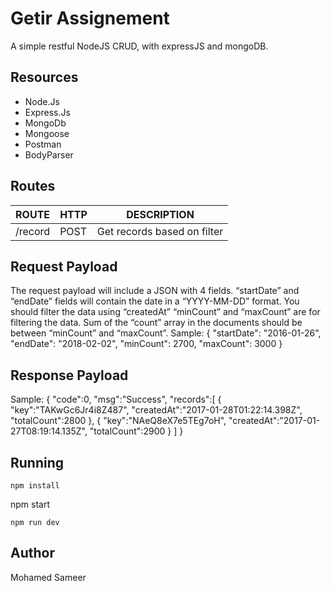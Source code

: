 # Getir Assignement
A simple restful NodeJS CRUD, with expressJS and mongoDB.

## Resources

- Node.Js
- Express.Js
- MongoDb
- Mongoose
- Postman
- BodyParser

## Routes

|          ROUTE            |       HTTP        |      DESCRIPTION      | 
| ------------------------- | ----------------- | --------------------- | 
| /record                   |       POST        | Get records based on filter| 

## Request Payload
The request payload will include a JSON with 4 fields.
“startDate” and “endDate” fields will contain the date in a “YYYY-MM-DD” format. You should filter the data using “createdAt”
“minCount” and “maxCount” are for filtering the data. Sum of the “count” array in the documents should be between “minCount” and “maxCount”.
Sample:
{
    "startDate": "2016-01-26",
    "endDate": "2018-02-02",
    "minCount": 2700,
    "maxCount": 3000
}

## Response Payload

Sample:
{
    "code":0, "msg":"Success", "records":[
        {
            "key":"TAKwGc6Jr4i8Z487", 
            "createdAt":"2017-01-28T01:22:14.398Z",
            "totalCount":2800
        },
        {
            "key":"NAeQ8eX7e5TEg7oH", 
            "createdAt":"2017-01-27T08:19:14.135Z",
            "totalCount":2900
        }
    ]
}

## Running

```
npm install
```
npm start
```
npm run dev
```


## Author

Mohamed Sameer
